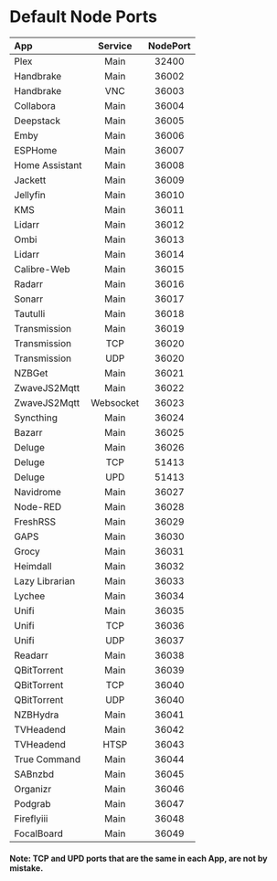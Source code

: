 # Default Node Ports

| App            |  Service  | NodePort |
| :------------- | :-------: | :------: |
| Plex           |   Main    |  32400   |
| Handbrake      |   Main    |  36002   |
| Handbrake      |    VNC    |  36003   |
| Collabora      |   Main    |  36004   |
| Deepstack      |   Main    |  36005   |
| Emby           |   Main    |  36006   |
| ESPHome        |   Main    |  36007   |
| Home Assistant |   Main    |  36008   |
| Jackett        |   Main    |  36009   |
| Jellyfin       |   Main    |  36010   |
| KMS            |   Main    |  36011   |
| Lidarr         |   Main    |  36012   |
| Ombi           |   Main    |  36013   |
| Lidarr         |   Main    |  36014   |
| Calibre-Web    |   Main    |  36015   |
| Radarr         |   Main    |  36016   |
| Sonarr         |   Main    |  36017   |
| Tautulli       |   Main    |  36018   |
| Transmission   |   Main    |  36019   |
| Transmission   |    TCP    |  36020   |
| Transmission   |    UDP    |  36020   |
| NZBGet         |   Main    |  36021   |
| ZwaveJS2Mqtt   |   Main    |  36022   |
| ZwaveJS2Mqtt   | Websocket |  36023   |
| Syncthing      |   Main    |  36024   |
| Bazarr         |   Main    |  36025   |
| Deluge         |   Main    |  36026   |
| Deluge         |    TCP    |  51413   |
| Deluge         |    UPD    |  51413   |
| Navidrome      |   Main    |  36027   |
| Node-RED       |   Main    |  36028   |
| FreshRSS       |   Main    |  36029   |
| GAPS           |   Main    |  36030   |
| Grocy          |   Main    |  36031   |
| Heimdall       |   Main    |  36032   |
| Lazy Librarian |   Main    |  36033   |
| Lychee         |   Main    |  36034   |
| Unifi          |   Main    |  36035   |
| Unifi          |    TCP    |  36036   |
| Unifi          |    UDP    |  36037   |
| Readarr        |   Main    |  36038   |
| QBitTorrent    |   Main    |  36039   |
| QBitTorrent    |    TCP    |  36040   |
| QBitTorrent    |    UDP    |  36040   |
| NZBHydra       |   Main    |  36041   |
| TVHeadend      |   Main    |  36042   |
| TVHeadend      |   HTSP    |  36043   |
| True Command   |   Main    |  36044   |
| SABnzbd        |   Main    |  36045   |
| Organizr       |   Main    |  36046   |
| Podgrab        |   Main    |  36047   |
| Fireflyiii     |   Main    |  36048   |
| FocalBoard     |   Main    |  36049   |

#### Note: TCP and UPD ports that are the same in each App, are not by mistake.
